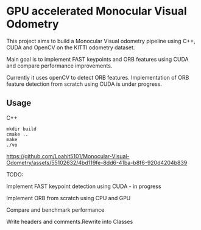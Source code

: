 # GPU accelerated Monocular Visual Odometry

This project aims to build a Monocular Visual odometry pipeline using C++, CUDA and OpenCV on the KITTI odometry dataset.  

Main goal is to implement FAST keypoints and ORB features using CUDA and compare performance improvements. 

Currently it uses openCV to detect ORB features. Implementation of ORB feature detection from scratch using CUDA is under progress.

## Usage

C++

```
mkdir build
cmake ..
make
./vo
```





https://github.com/Loahit5101/Monocular-Visual-Odometry/assets/55102632/4bd119fe-8dd6-41ba-b8f6-920d4204b839




TODO:


Implement FAST keypoint detection using CUDA - in progress

Implement ORB from scratch using CPU and GPU

Compare and benchmark performance

Write headers and comments.Rewrite into Classes
